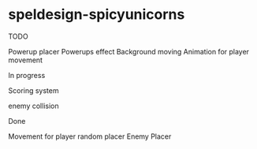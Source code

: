# speldesign-spicyunicorns


TODO

Powerup placer
Powerups effect
Background moving
Animation for player movement

In progress

Scoring system

enemy collision

Done


Movement for player
random placer
Enemy Placer